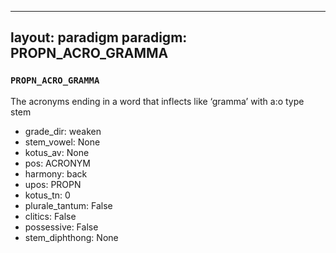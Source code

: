 
---
layout: paradigm
paradigm: PROPN_ACRO_GRAMMA
---
### ` PROPN_ACRO_GRAMMA `

The acronyms ending in a word that inflects like ‘gramma’ with a:o type stem
* grade_dir: weaken
* stem_vowel: None
* kotus_av: None
* pos: ACRONYM
* harmony: back
* upos: PROPN
* kotus_tn: 0
* plurale_tantum: False
* clitics: False
* possessive: False
* stem_diphthong: None
